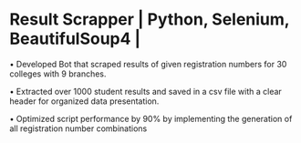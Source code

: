 # Result Scrapper | Python, Selenium, BeautifulSoup4 |
• Developed Bot that scraped results of given registration numbers for 30 colleges with 9 branches.

• Extracted over 1000 student results and saved in a csv file with a clear header for organized data presentation.

• Optimized script performance by 90% by implementing the generation of all registration number combinations
